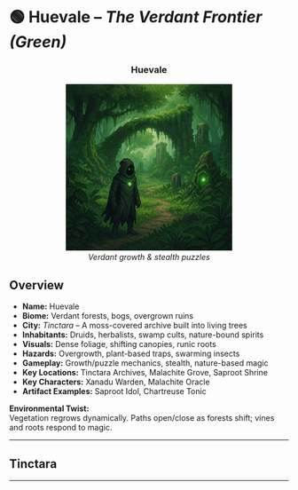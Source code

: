 
# 🟢 Huevale – *The Verdant Frontier (Green)*

<div align="center">
  <h3>Huevale</h3>
  <img src="../../assets/regions/player-in-huevale.png" alt="Player in Huevale" width="300">
  </br><i>Verdant growth & stealth puzzles</i></br>
</div>

## Overview

- **Name:** Huevale  
- **Biome:** Verdant forests, bogs, overgrown ruins  
- **City:** *Tinctara* – A moss-covered archive built into living trees  
- **Inhabitants:** Druids, herbalists, swamp cults, nature-bound spirits  
- **Visuals:** Dense foliage, shifting canopies, runic roots  
- **Hazards:** Overgrowth, plant-based traps, swarming insects  
- **Gameplay:** Growth/puzzle mechanics, stealth, nature-based magic  
- **Key Locations:** Tinctara Archives, Malachite Grove, Saproot Shrine  
- **Key Characters:** Xanadu Warden, Malachite Oracle  
- **Artifact Examples:** Saproot Idol, Chartreuse Tonic  

**Environmental Twist:**  
Vegetation regrows dynamically. Paths open/close as forests shift; vines and roots respond to magic.

---

## Tinctara

---

